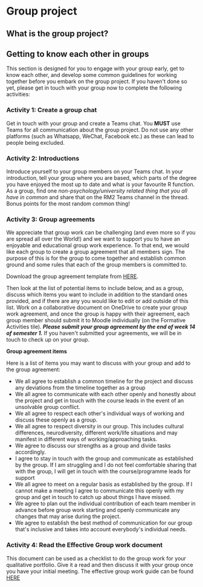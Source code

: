 # Group project

## What is the group project?

## Getting to know each other in groups

This section is designed for you to engage with your group early, get to know each other, and develop some common guidelines for working together before you embark on the group project. If you haven't done so yet, please get in touch with your group now to complete the following activities:

### Activity 1: Create a group chat

Get in touch with your group and create a Teams chat. You **MUST** use Teams for all communication about the group project. Do not use any other platforms (such as Whatsapp, WeChat, Facebook etc.) as these can lead to people being excluded.

### Activity 2: Introductions

Introduce yourself to your group members on your Teams chat. In your introduction, tell your group where you are based, which parts of the degree you have enjoyed the most up to date and what is your favourite R function. As a group, find one *non-psychology/university related thing that you all have in common* and share that on the RM2 Teams channel in the thread. Bonus points for the most random common thing!

### Activity 3: Group agreements

We appreciate that group work can be challenging (and even more so if you are spread all over the World!) and we want to support you to have an enjoyable and educational group work experience. To that end, we would like each group to create a group agreement that all members sign. The purpose of this is for the group to come together and establish common ground and some rules that each of the group members is committed to. 

Download the group agreement template from [HERE](https://gla-my.sharepoint.com/:w:/g/personal/ashley_robertson_glasgow_ac_uk/EX0j7-IboldEnapucgQ7h-YBERu8yPzvpIZa7R_AQu8jhw?e=QmqDXz). 

Then look at the list of potential items to include below, and as a group, discuss which items you want to include in addition to the standard ones provided, and if there are any you would like to edit or add outside of this list. Work on a collaborative document on OneDrive to create your group work agreement, and once the group is happy with their agreement, each group member should submit it to Moodle individually (on the Formative Activities tile). ***Please submit your group agreement by the end of week 14 of semester 1.*** If you haven't submitted your agreements, we will be in touch to check up on your group.

**Group agreement items**

Here is a list of items you may want to discuss with your group and add to the group agreement:

  * We all agree to establish a common timeline for the project and discuss any deviations from the timeline together as a group
  * We all agree to communicate with each other openly and honestly about the project and get in touch with the course leads in the event of an unsolvable group conflict.
  * We all agree to respect each other's individual ways of working and discuss these openly as a group. 
  * We all agree to respect diversity in our group. This includes cultural differences, neurodiversity, different work/life situations and may manifest in different ways of working/approaching tasks. 
  * We agree to discuss our strengths as a group and divide tasks accordingly.
  * I agree to stay in touch with the group and communicate as established by the group. If I am struggling and I do not feel comfortable sharing that with the group, I will get in touch with the course/programme leads for support
  * We all agree to meet on a regular basis as established by the group. If I cannot make a meeting I agree to communicate this openly with my group and get in touch to catch up about things I have missed.
  * We agree to plan out the individual contribution of each team member in advance before group work starting and openly communicate any changes that may arise during the project.
  * We agree to establish the best method of communication for our group that's inclusive and takes into account everybody's individual needs.
  
### Activity 4: Read the Effective Group work document

This document can be used as a checklist to do the group work for your qualitative portfolio. Give it a read and then discuss it with your group once you have your initial meeting. The effective group work guide can be found [HERE](https://gla-my.sharepoint.com/:w:/g/personal/ashley_robertson_glasgow_ac_uk/EZCuPb2m-MFMtAIGTAb2eM4B_ateTxqyR5X6YLceaL2Qcg?e=XeHk9h)



##
